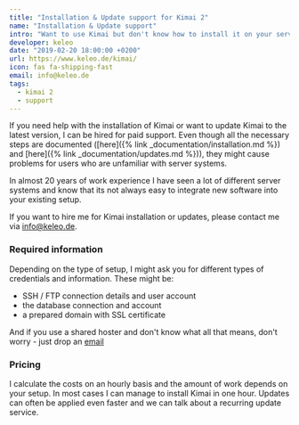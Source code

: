 ```yaml
---
title: "Installation & Update support for Kimai 2"
name: "Installation & Update support"
intro: "Want to use Kimai but don't know how to install it on your server?"
developer: keleo
date: "2019-02-20 18:00:00 +0200"
url: https://www.keleo.de/kimai/
icon: fas fa-shipping-fast
email: info@keleo.de
tags:
  - kimai 2
  - support
---
```


If you need help with the installation of Kimai or want to update Kimai to the latest version, I can be hired for paid support.
Even though all the necessary steps are documented ([here]({% link _documentation/installation.md %}) and [here]({% link _documentation/updates.md %})), 
they might cause problems for users who are unfamiliar with server systems.

In almost 20 years of work experience I have seen a lot of different server systems and know that its not always easy to integrate new software 
into your existing setup.

If you want to hire me for Kimai installation or updates, please contact me via [info@keleo.de](mailto:info@keleo.de).

### Required information

Depending on the type of setup, I might ask you for different types of credentials and information. These might be:

- SSH / FTP connection details and user account
- the database connection and account
- a prepared domain with SSL certificate

And if you use a shared hoster and don't know what all that means, don't worry - just drop an [email](mailto:info@keleo.de)

### Pricing

I calculate the costs on an hourly basis and the amount of work depends on your setup. In most cases I can manage to install Kimai in one hour.
Updates can often be applied even faster and we can talk about a recurring update service. 
